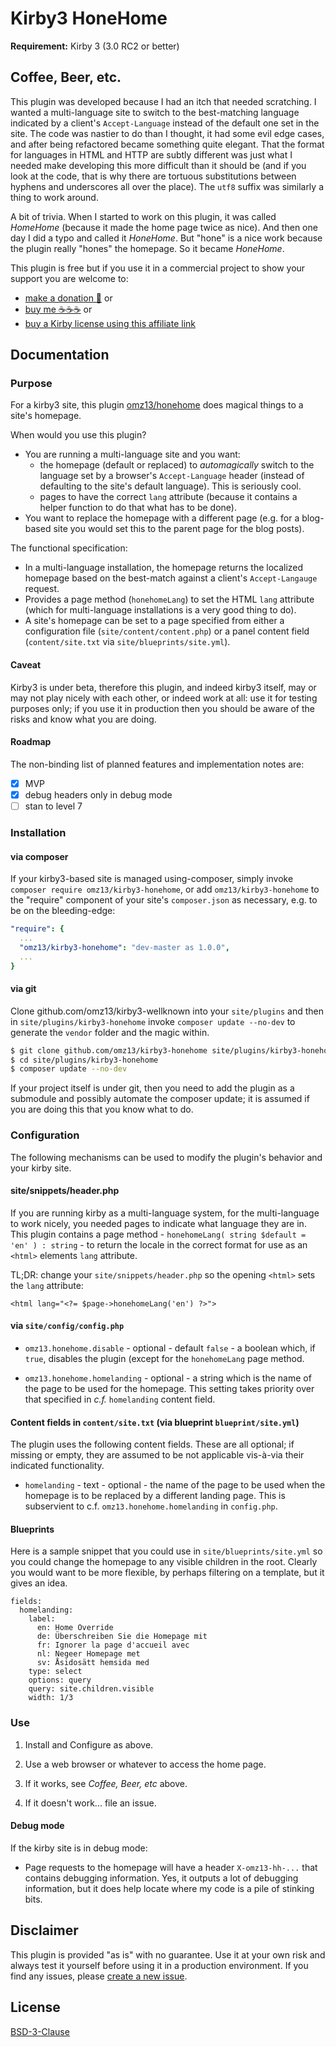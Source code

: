 # Kirby3 HoneHome

**Requirement:** Kirby 3 (3.0 RC2 or better)

## Coffee, Beer, etc.

This plugin was developed because I had an itch that needed scratching. I wanted a multi-language site to switch to the best-matching language indicated by a client's `Accept-Language` instead of the default one set in the site. The code was nastier to do than I thought, it had some evil edge cases, and after being refactored became something quite elegant. That the format for languages in HTML and HTTP are subtly different was just what I needed make developing this more difficult than it should be (and if you look at the code, that is why there are tortuous substitutions between hyphens and underscores all over the place). The `utf8` suffix was similarly a thing to work around.

A bit of trivia. When I started to work on this plugin, it was called _HomeHome_ (because it made the home page twice as nice). And then one day I did a typo and called it _HoneHome_. But "hone" is a nice work because the plugin really "hones" the homepage. So it became _HoneHome_.

This plugin is free but if you use it in a commercial project to show your support you are welcome to:
- [make a donation 🍻](https://www.paypal.me/omz13/10) or
- [buy me ☕☕☕](https://buymeacoff.ee/omz13) or
- [buy a Kirby license using this affiliate link](https://a.paddle.com/v2/click/1129/36191?link=1170)

## Documentation

### Purpose

For a kirby3 site, this plugin [omz13/honehome](https://github.com/omz13/kirby3-honehome) does magical things to a site's homepage.

When would you use this plugin?

- You are running a multi-language site and you want:
  - the homepage (default or replaced) to _automagically_ switch to the language set by a browser's `Accept-Language` header (instead of defaulting to the site's default language). This is seriously cool.
  - pages to have the correct `lang` attribute (because it contains a helper function to do that what has to be done).
- You want to replace the homepage with a different page (e.g. for a blog-based site you would set this to the parent page for the blog posts).

The functional specification:

- In a multi-language installation, the homepage returns the localized homepage based on the best-match against a client's `Accept-Langauge` request.
- Provides a page method (`honehomeLang`) to set the HTML `lang` attribute (which for multi-language installations is a very good thing to do).
- A site's homepage can be set to a page specified from either a configuration file (`site/content/content.php`) or a panel content field (`content/site.txt` via `site/blueprints/site.yml`).


#### Caveat

Kirby3 is under beta, therefore this plugin, and indeed kirby3 itself, may or may not play nicely with each other, or indeed work at all: use it for testing purposes only; if you use it in production then you should be aware of the risks and know what you are doing.

#### Roadmap

The non-binding list of planned features and implementation notes are:

- [x] MVP
- [x] debug headers only in debug mode
- [ ] stan to level 7

### Installation

#### via composer

If your kirby3-based site is managed using-composer, simply invoke `composer require omz13/kirby3-honehome`, or add `omz13/kirby3-honehome` to the "require" component of your site's `composer.json` as necessary, e.g. to be on the bleeding-edge:

```yaml
"require": {
  ...
  "omz13/kirby3-honehome": "dev-master as 1.0.0",
  ...
}
```
#### via git

Clone github.com/omz13/kirby3-wellknown into your `site/plugins` and then in `site/plugins/kirby3-honehome` invoke ``composer update --no-dev`` to generate the `vendor` folder and the magic within.

```sh
$ git clone github.com/omz13/kirby3-honehome site/plugins/kirby3-honehome
$ cd site/plugins/kirby3-honehome
$ composer update --no-dev
```

If your project itself is under git, then you need to add the plugin as a submodule and possibly automate the composer update; it is assumed if you are doing this that you know what to do.

### Configuration

The following mechanisms can be used to modify the plugin's behavior and your kirby site.

#### site/snippets/header.php

If you are running kirby as a multi-language system, for the multi-language to work nicely, you needed pages to indicate what language they are in. This plugin contains a page method - `honehomeLang( string $default = 'en' ) : string` - to return the locale in the correct format for use as an `<html>` elements `lang` attribute.

TL;DR: change your `site/snippets/header.php` so the opening `<html>` sets the `lang` attribute:

```
<html lang="<?= $page->honehomeLang('en') ?>">
```

#### via `site/config/config.php`

- `omz13.honehome.disable` - optional - default `false` - a boolean which, if `true`, disables the plugin (except for the `honehomeLang` page method.

- `omz13.honehome.homelanding` - optional - a string which is the name of the page to be used for the homepage. This setting takes priority over that specified in _c.f._ `homelanding` content field.

#### Content fields in `content/site.txt` (via blueprint `blueprint/site.yml`)

The plugin uses the following content fields. These are all optional; if missing or empty, they are assumed to be not applicable vis-à-via their indicated functionality.

- `homelanding` - text - optional - the name of the page to be used when the homepage is to be replaced by a different landing page. This is subservient to c.f. `omz13.honehome.homelanding` in `config.php`.

#### Blueprints

Here is a sample snippet that you could use in `site/blueprints/site.yml` so you could change the homepage to any visible children in the root. Clearly you would want to be more flexible, by perhaps filtering on a template, but it gives an idea.

```
fields:
  homelanding:
    label:
      en: Home Override
      de: Überschreiben Sie die Homepage mit
      fr: Ignorer la page d'accueil avec
      nl: Negeer Homepage met
      sv: Åsidosätt hemsida med
    type: select
    options: query
    query: site.children.visible
    width: 1/3

```

### Use

1. Install and Configure as above.

2. Use a web browser or whatever to access the home page.

3. If it works, see _Coffee, Beer, etc_ above.

4. If it doesn't work... file an issue.

#### Debug mode

If the kirby site is in debug mode:

- Page requests to the homepage will have a header `X-omz13-hh-...` that contains debugging information. Yes, it outputs a lot of debugging information, but it does help locate where my code is a pile of stinking bits.

## Disclaimer

This plugin is provided "as is" with no guarantee. Use it at your own risk and always test it yourself before using it in a production environment. If you find any issues, please [create a new issue](https://github.com/omz13/kirby3-wellknown/issues/new).

## License

[BSD-3-Clause](https://opensource.org/licenses/BSD-3-Clause)

